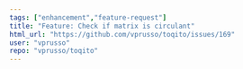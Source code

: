 ```yaml
---
tags: ["enhancement","feature-request"]
title: "Feature: Check if matrix is circulant"
html_url: "https://github.com/vprusso/toqito/issues/169"
user: "vprusso"
repo: "vprusso/toqito"
---
```


